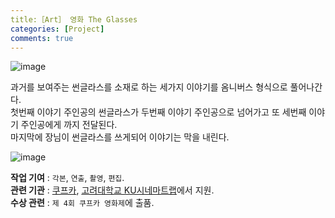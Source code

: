 ```yaml
---
title:［Art］ 영화 The Glasses
categories: [Project]
comments: true
---
```


![image](https://user-images.githubusercontent.com/55519519/126888688-26c3cfe0-decc-4cd9-a3d2-50b076294281.png)<br>

과거를 보여주는 썬글라스를 소재로 하는 세가지 이야기를 옴니버스 형식으로 풀어나간다.<br> 
첫번째 이야기 주인공의 썬글라스가 두번째 이야기 주인공으로 넘어가고 또 세번째 이야기 주인공에게 까지 전달된다.<br> 
마지막에 장님이 썬글라스를 쓰게되어 이야기는 막을 내린다.<br> 

![image](https://user-images.githubusercontent.com/55519519/126888689-baa8845b-5d5d-4d79-9747-7219df323e1f.png)<br>

<b>작업 기여</b> : `각본`, `연출`, `촬영`, `편집`.<br>
<b>관련 기관</b> : [쿠프카], [고려대학교 KU시네마트랩]에서 지원.<br>
<b>수상 관련</b> : `제 4회 쿠프카 영화제`에 출품.<br>

[고려대학교 KU시네마트랩]:      http://kucinema.net/
[쿠프카]:                      https://www.facebook.com/KUFCA2018/
